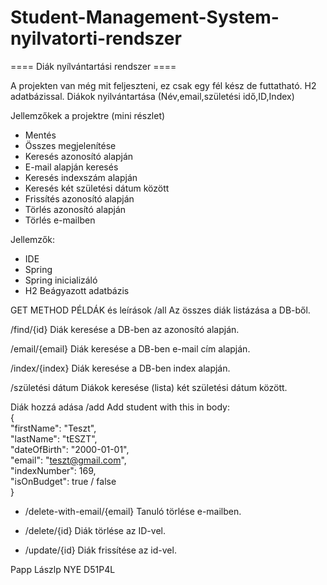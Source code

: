 # Student-Management-System-nyilvatorti-rendszer

==== Diák nyílvántartási rendszer ====

A projekten van még mit feljeszteni, ez csak egy fél kész de futtatható. H2 adatbázissal. 
Diákok nyilvántartása (Név,email,születési idő,ID,Index)

Jellemzőkek a projektre (mini részlet)

- Mentés
- Összes megjelenítése
- Keresés azonosító alapján
- E-mail alapján keresés
- Keresés indexszám alapján
- Keresés két születési dátum között
- Frissítés azonosító alapján
- Törlés azonosító alapján
- Törlés e-mailben

Jellemzők:
- IDE
- Spring
- Spring  inicializáló
- H2 Beágyazott adatbázis


GET METHOD PÉLDÁK és leírások
/all
Az összes diák listázása a DB-ből.

/find/{id}
Diák keresése a DB-ben az azonosító alapján.

/email/{email}
Diák keresése a DB-ben e-mail cím alapján.

/index/{index}
Diák keresése a DB-ben index alapján.

/születési dátum
Diákok keresése (lista) két születési dátum között.


Diák hozzá adása
/add
Add student with this in body: <br/>
{ <br/>
    "firstName": "Teszt", <br/>
    "lastName": "tESZT", <br/>
    "dateOfBirth": "2000-01-01", <br/>
    "email": "teszt@gmail.com", <br/>
    "indexNumber": 169, <br/>
    "isOnBudget": true / false <br/>
}

-   /delete-with-email/{email}
    Tanuló törlése e-mailben.

-   /delete/{id}
    Diák törlése az ID-vel.

-    /update/{id}
    Diák frissítése az id-vel.


Papp Lászlp NYE D51P4L
